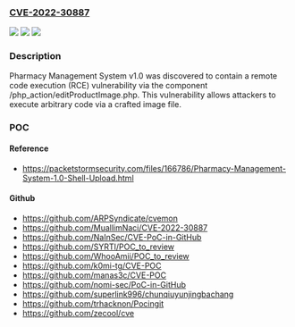 ### [CVE-2022-30887](https://cve.mitre.org/cgi-bin/cvename.cgi?name=CVE-2022-30887)
![](https://img.shields.io/static/v1?label=Product&message=n%2Fa&color=blue)
![](https://img.shields.io/static/v1?label=Version&message=n%2Fa&color=blue)
![](https://img.shields.io/static/v1?label=Vulnerability&message=n%2Fa&color=brighgreen)

### Description

Pharmacy Management System v1.0 was discovered to contain a remote code execution (RCE) vulnerability via the component /php_action/editProductImage.php. This vulnerability allows attackers to execute arbitrary code via a crafted image file.

### POC

#### Reference
- https://packetstormsecurity.com/files/166786/Pharmacy-Management-System-1.0-Shell-Upload.html

#### Github
- https://github.com/ARPSyndicate/cvemon
- https://github.com/MuallimNaci/CVE-2022-30887
- https://github.com/NaInSec/CVE-PoC-in-GitHub
- https://github.com/SYRTI/POC_to_review
- https://github.com/WhooAmii/POC_to_review
- https://github.com/k0mi-tg/CVE-POC
- https://github.com/manas3c/CVE-POC
- https://github.com/nomi-sec/PoC-in-GitHub
- https://github.com/superlink996/chunqiuyunjingbachang
- https://github.com/trhacknon/Pocingit
- https://github.com/zecool/cve

